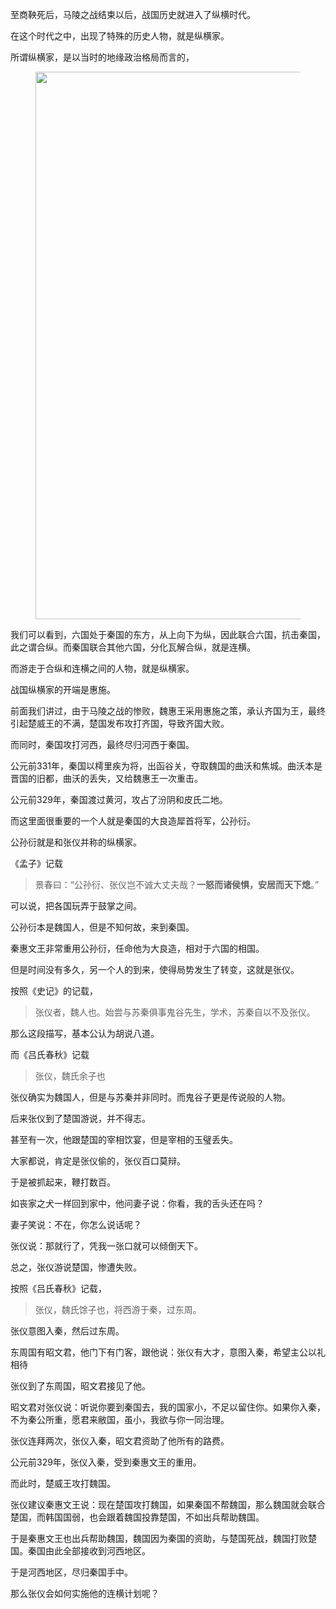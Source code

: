 <p data-pid="XkLNRE4S">至商鞅死后，马陵之战结束以后，战国历史就进入了纵横时代。</p><p data-pid="8yBWMp7O">在这个时代之中，出现了特殊的历史人物，就是纵横家。</p><p data-pid="FgbWFwW9">所谓纵横家，是以当时的地缘政治格局而言的，</p><figure data-size="normal"><img src="https://picx.zhimg.com/v2-8277518438702a2e210db787dbb3a89c_720w.jpg?source=d16d100b" data-rawwidth="876" data-rawheight="681" data-size="normal" data-caption="" class="origin_image zh-lightbox-thumb" width="876" data-original="https://pica.zhimg.com/v2-8277518438702a2e210db787dbb3a89c_720w.jpg?source=d16d100b"></figure><p data-pid="tJPKXspY">我们可以看到，六国处于秦国的东方，从上向下为纵，因此联合六国，抗击秦国，此之谓合纵。而秦国联合其他六国，分化瓦解合纵，就是连横。</p><p data-pid="vEdIVdlN">而游走于合纵和连横之间的人物，就是纵横家。</p><p data-pid="1ES73xeT">战国纵横家的开端是惠施。</p><p data-pid="vwnYA0Mu">前面我们讲过，由于马陵之战的惨败，魏惠王采用惠施之策，承认齐国为王，最终引起楚威王的不满，楚国发布攻打齐国，导致齐国大败。</p><p data-pid="EyIo7R9s">而同时，秦国攻打河西，最终尽归河西于秦国。</p><p data-pid="5GcGFDPZ">公元前331年，秦国以樗里疾为将，出函谷关，夺取魏国的曲沃和焦城。曲沃本是晋国的旧都，曲沃的丢失，又给魏惠王一次重击。</p><p data-pid="dh8HJD30">公元前329年，秦国渡过黄河，攻占了汾阴和皮氏二地。</p><p data-pid="Z2v97S6T">而这里面很重要的一个人就是秦国的大良造犀首将军，公孙衍。</p><p data-pid="W9JYFxYx">公孙衍就是和张仪并称的纵横家。</p><p data-pid="PmGF7QkN">《孟子》记载</p><blockquote data-pid="IgoJ9xkt">景春曰：“公孙衍、张仪岂不诚大丈夫哉？<b>一怒而诸侯惧，安居而天下熄</b>。”</blockquote><p data-pid="g6kOm4US">可以说，把各国玩弄于鼓掌之间。</p><p data-pid="c820mqAB">公孙衍本是魏国人，但是不知何故，来到秦国。</p><p data-pid="9AsMUHwO">秦惠文王非常重用公孙衍，任命他为大良造，相对于六国的相国。</p><p data-pid="94m3GEjZ">但是时间没有多久，另一个人的到来，使得局势发生了转变，这就是张仪。</p><p data-pid="zIGOy96g">按照《史记》的记载，</p><blockquote data-pid="QMyYqT7e">张仪者，魏人也。始尝与苏秦俱事鬼谷先生，学术，苏秦自以不及张仪。</blockquote><p data-pid="bs0LmwOu">那么这段描写，基本公认为胡说八道。</p><p data-pid="K3TuayX1">而《吕氏春秋》记载</p><blockquote data-pid="lIli50RV">张仪，魏氏余子也</blockquote><p data-pid="4iqNlky9">张仪确实为魏国人，但是与苏秦并非同时。而鬼谷子更是传说般的人物。</p><p data-pid="g_zCitX9">后来张仪到了楚国游说，并不得志。</p><p data-pid="rq3uqGiF">甚至有一次，他跟楚国的宰相饮宴，但是宰相的玉璧丢失。</p><p data-pid="RGTgOO8H">大家都说，肯定是张仪偷的，张仪百口莫辩。</p><p data-pid="5jeLEV-2">于是被抓起来，鞭打数百。</p><p data-pid="15cIblnV">如丧家之犬一样回到家中，他问妻子说：你看，我的舌头还在吗？</p><p data-pid="QkGGrNi_">妻子笑说：不在，你怎么说话呢？</p><p data-pid="TmxgGF6c">张仪说：那就行了，凭我一张口就可以倾倒天下。</p><p data-pid="jeWEcLov">总之，张仪游说楚国，惨遭失败。</p><p data-pid="UXDni_I-">按照《吕氏春秋》记载，</p><blockquote data-pid="p4a_jXdQ">张仪，魏氏馀子也，将西游于秦，过东周。</blockquote><p data-pid="cGiLYKKu">张仪意图入秦，然后过东周。</p><p data-pid="QtJm58a3">东周国有昭文君，他门下有门客，跟他说：张仪有大才，意图入秦，希望主公以礼相待</p><p data-pid="VOM2cnBS">张仪到了东周国，昭文君接见了他。</p><p data-pid="WJTpStTS">昭文君对张仪说：听说你要到秦国去，我的国家小，不足以留住你。如果你入秦，不为秦公所重，愿君来敝国，虽小，我欲与你一同治理。</p><p data-pid="CyxdEmff">张仪连拜两次，张仪入秦，昭文君资助了他所有的路费。</p><p data-pid="Y9X-0Joj">公元前329年，张仪入秦，受到秦惠文王的重用。</p><p data-pid="iIg18Gvl">而此时，楚威王攻打魏国。</p><p data-pid="Avenen8G">张仪建议秦惠文王说：现在楚国攻打魏国，如果秦国不帮魏国，那么魏国就会联合楚国，而韩国国弱，也会跟着魏国投靠楚国，不如出兵帮助魏国。</p><p data-pid="G5-s7BdL">于是秦惠文王也出兵帮助魏国，魏国因为秦国的资助，与楚国死战，魏国打败楚国。秦国由此全部接收到河西地区。</p><p data-pid="Jd7QJiT8">于是河西地区，尽归秦国手中。</p><p data-pid="ErMkCiz6">那么张仪会如何实施他的连横计划呢？</p>